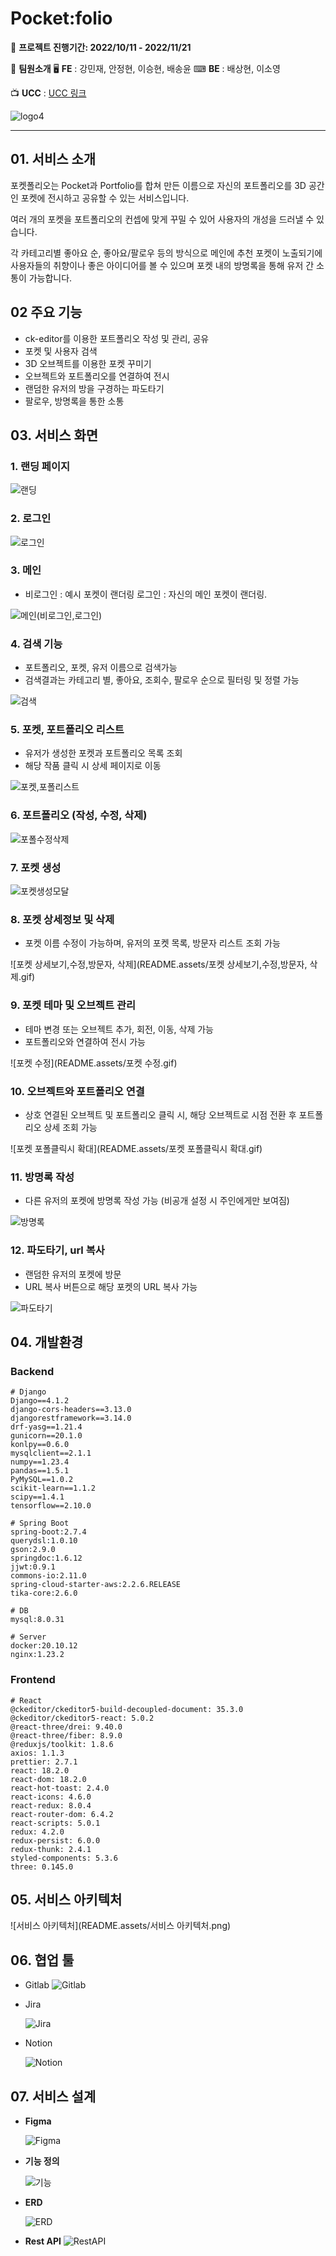 # Pocket:folio

📆 **프로젝트 진행기간: 2022/10/11 - 2022/11/21**

🎈 **팀원소개**
🖥 **FE** : 강민재, 안정현, 이승현, 배송윤
⌨ **BE** : 배상현, 이소영

📺 **UCC** : [UCC 링크](https://www.youtube.com/watch?v=k54Di5gQTKI)

![logo4](README.assets/logo4.png)

---

## 01. 서비스 소개

포켓폴리오는 Pocket과 Portfolio를 합쳐 만든 이름으로 자신의 포트폴리오를 3D 공간인 포켓에 전시하고 공유할 수 있는 서비스입니다.

여러 개의 포켓을 포트폴리오의 컨셉에 맞게 꾸밀 수 있어 사용자의 개성을 드러낼 수 있습니다.

각 카테고리별 좋아요 순, 좋아요/팔로우 등의 방식으로 메인에 추천 포켓이 노출되기에 사용자들의 취향이나 좋은 아이디어를 볼 수 있으며 포켓 내의 방명록을 통해 유저 간 소통이 가능합니다.

## 02 주요 기능

- ck-editor를 이용한 포트폴리오 작성 및 관리, 공유
- 포켓 및 사용자 검색
- 3D 오브젝트를 이용한 포켓 꾸미기
- 오브젝트와 포트폴리오를 연결하여 전시
- 랜덤한 유저의 방을 구경하는 파도타기
- 팔로우, 방명록을 통한 소통

## 03. 서비스 화면

### 1. 랜딩 페이지

![랜딩](README.assets/랜딩.gif)

### 2. 로그인

![로그인](README.assets/로그인-1668964758361-15.gif)

### 3. 메인

- 비로그인 : 예시 포켓이 랜더링
  로그인 : 자신의 메인 포켓이 랜더링.

![메인(비로그인,로그인)](<README.assets/메인(비로그인,로그인).gif>)

### 4. 검색 기능

- 포트폴리오, 포켓, 유저 이름으로 검색가능
- 검색결과는 카테고리 별, 좋아요, 조회수, 팔로우 순으로 필터링 및 정렬 가능

![검색](README.assets/검색.gif)

### 5. 포켓, 포트폴리오 리스트

- 유저가 생성한 포켓과 포트폴리오 목록 조회
- 해당 작품 클릭 시 상세 페이지로 이동

![포켓,포폴리스트](README.assets/포켓,포폴리스트.gif)

### 6. 포트폴리오 (작성, 수정, 삭제)

![포폴수정삭제](README.assets/포폴수정삭제.gif)

### 7. 포켓 생성

![포켓생성모달](README.assets/포켓생성모달.gif)

### 8. 포켓 상세정보 및 삭제

- 포켓 이름 수정이 가능하며, 유저의 포켓 목록, 방문자 리스트 조회 가능

![포켓 상세보기,수정,방문자, 삭제](README.assets/포켓 상세보기,수정,방문자, 삭제.gif)

### 9. 포켓 테마 및 오브젝트 관리

- 테마 변경 또는 오브젝트 추가, 회전, 이동, 삭제 가능
- 포트폴리오와 연결하여 전시 가능

![포켓 수정](README.assets/포켓 수정.gif)

### 10. 오브젝트와 포트폴리오 연결

- 상호 연결된 오브젝트 및 포트폴리오 클릭 시,
  해당 오브젝트로 시점 전환 후 포트폴리오 상세 조회 가능

![포켓 포폴클릭시 확대](README.assets/포켓 포폴클릭시 확대.gif)

### 11. 방명록 작성

- 다른 유저의 포켓에 방명록 작성 가능 (비공개 설정 시 주인에게만 보여짐)

![방명록](README.assets/방명록.gif)

### 12. 파도타기, url 복사

- 랜덤한 유저의 포켓에 방문
- URL 복사 버튼으로 해당 포켓의 URL 복사 가능

![파도타기](README.assets/파도타기.gif)

## 04. 개발환경

### Backend

```
# Django
Django==4.1.2
django-cors-headers==3.13.0
djangorestframework==3.14.0
drf-yasg==1.21.4
gunicorn==20.1.0
konlpy==0.6.0
mysqlclient==2.1.1
numpy==1.23.4
pandas==1.5.1
PyMySQL==1.0.2
scikit-learn==1.1.2
scipy==1.4.1
tensorflow==2.10.0

# Spring Boot
spring-boot:2.7.4
querydsl:1.0.10
gson:2.9.0
springdoc:1.6.12
jjwt:0.9.1
commons-io:2.11.0
spring-cloud-starter-aws:2.2.6.RELEASE
tika-core:2.6.0

# DB
mysql:8.0.31

# Server
docker:20.10.12
nginx:1.23.2
```

### Frontend

```
# React
@ckeditor/ckeditor5-build-decoupled-document: 35.3.0
@ckeditor/ckeditor5-react: 5.0.2
@react-three/drei: 9.40.0
@react-three/fiber: 8.9.0
@reduxjs/toolkit: 1.8.6
axios: 1.1.3
prettier: 2.7.1
react: 18.2.0
react-dom: 18.2.0
react-hot-toast: 2.4.0
react-icons: 4.6.0
react-redux: 8.0.4
react-router-dom: 6.4.2
react-scripts: 5.0.1
redux: 4.2.0
redux-persist: 6.0.0
redux-thunk: 2.4.1
styled-components: 5.3.6
three: 0.145.0
```

## 05. 서비스 아키텍처

![서비스 아키텍처](README.assets/서비스 아키텍처.png)

## 06. 협업 툴

- Gitlab
  ![Gitlab](README.assets/Gitlab.png)

- Jira

  ![Jira](README.assets/Jira.png)

- Notion

  ![Notion](README.assets/Notion.png)

## 07. 서비스 설계

- **Figma**

  ![Figma](README.assets/Figma.png)

- **기능 정의**

  ![기능](README.assets/%EA%B8%B0%EB%8A%A5%EC%A0%95%EC%9D%98.png)

- **ERD**

  ![ERD](README.assets/ERD.png)

- **Rest API**
  ![RestAPI](README.assets/RestAPI.png)
